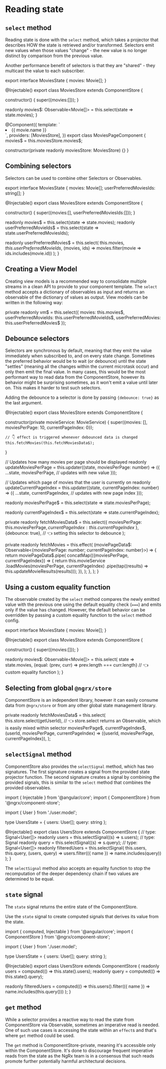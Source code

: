 # Reading state

## `select` method

Reading state is done with the `select` method, which takes a projector that describes HOW the state is retrieved and/or transformed.
Selectors emit new values when those values "change" - the new value is no longer distinct by comparison from the previous value.

Another performance benefit of selectors is that they are "shared" - they multicast the value to each subscriber.

<ngrx-code-example header="movies.store.ts">
export interface MoviesState {
  movies: Movie[];
}

@Injectable()
export class MoviesStore extends ComponentStore<MoviesState> {

constructor() {
super({movies:[]});
}

readonly movies$: Observable<Movie[]> = this.select(state => state.movies);
}
</ngrx-code-example>

<ngrx-code-example header="movies-page.component.ts">
@Component({
  template: `
    <li *ngFor="let movie of (movies$ | async)">
      {{ movie.name }}
    </li>
  `,
  providers: [MoviesStore],
})
export class MoviesPageComponent {
  movies$ = this.moviesStore.movies$;

constructor(private readonly moviesStore: MoviesStore) {}
}
</ngrx-code-example>

## Combining selectors

Selectors can be used to combine other Selectors or Observables.

<ngrx-code-example header="movies.store.ts">
export interface MoviesState {
  movies: Movie[];
  userPreferredMoviesIds: string[];
}

@Injectable()
export class MoviesStore extends ComponentStore<MoviesState> {

constructor() {
super({movies:[], userPreferredMoviesIds:[]});
}

readonly movies$ = this.select(state => state.movies);
readonly userPreferredMovieIds$ = this.select(state => state.userPreferredMoviesIds);

readonly userPreferredMovies$ = this.select(
this.movies$,
        this.userPreferredMovieIds$,
(movies, ids) => movies.filter(movie => ids.includes(movie.id))
);
}
</ngrx-code-example>

## Creating a View Model

Creating view models is a recommended way to consolidate multiple streams in a clean API to provide to your component template.
The `select` method accepts a dictionary of observables as input and returns an observable of the dictionary of values as output. View models can be written in the following way:

<ngrx-code-example header="movies.store.ts">
  private readonly vm$ = this.select({
    movies: this.movies$,
    userPreferredMovieIds: this.userPreferredMovieIds$,
    userPreferredMovies: this.userPreferredMovies$
  });
</ngrx-code-example>

## Debounce selectors

Selectors are synchronous by default, meaning that they emit the value immediately when subscribed to, and on every state change.
Sometimes the preferred behavior would be to wait (or debounce) until the state "settles" (meaning all the changes within the current microtask occur)
and only then emit the final value.
In many cases, this would be the most performant way to read data from the ComponentStore, however its behavior might be surprising sometimes, as it won't emit a value until later on.
This makes it harder to test such selectors.

Adding the debounce to a selector is done by passing `{debounce: true}` as the last argument.

<ngrx-code-example header="movies.store.ts">
@Injectable()
export class MoviesStore extends ComponentStore<MoviesState> {
  
  constructor(private movieService: MovieService) {
    super({movies: [], moviesPerPage: 10, currentPageIndex: 0});
 
    // 👇 effect is triggered whenever debounced data is changed
    this.fetchMovies(this.fetchMoviesData$);
  }

// Updates how many movies per page should be displayed
readonly updateMoviesPerPage = this.updater((state, moviesPerPage: number) => ({
...state,
moviesPerPage, // updates with new value
}));

// Updates which page of movies that the user is currently on
readonly updateCurrentPageIndex = this.updater((state, currentPageIndex: number) => ({
...state,
currentPageIndex, // updates with new page index
}));

readonly moviesPerPage$ = this.select(state => state.moviesPerPage);

readonly currentPageIndex$ = this.select(state => state.currentPageIndex);

private readonly fetchMoviesData$ = this.select({
moviesPerPage: this.moviesPerPage$,
    currentPageIndex: this.currentPageIndex$
},{debounce: true}, // 👈 setting this selector to debounce
);

private readonly fetchMovies = this.effect(
(moviePageData$: Observable<{moviesPerPage: number; currentPageIndex: number}>) => {
      return moviePageData$.pipe(
concatMap(({moviesPerPage, currentPageIndex}) => {
return this.movieService
.loadMovies(moviesPerPage, currentPageIndex)
.pipe(tap((results) => this.updateMovieResults(results)));
}),
);
},
);
}
</ngrx-code-example>

## Using a custom equality function

The observable created by the `select` method compares the newly emitted value with the previous one using the default equality check (`===`) and emits only if the value has changed. However, the default behavior can be overridden by passing a custom equality function to the `select` method config.

<ngrx-code-example header="movies.store.ts">
export interface MoviesState {
  movies: Movie[];
}

@Injectable()
export class MoviesStore extends ComponentStore<MoviesState> {

constructor() {
super({movies:[]});
}

readonly movies$: Observable<Movie[]> = this.select(
state => state.movies,
{equal: (prev, curr) => prev.length === curr.length} // 👈 custom equality function
);
}
</ngrx-code-example>

## Selecting from global `@ngrx/store`

ComponentStore is an independent library, however it can easily consume data from `@ngrx/store` or from any other global state management library.

<ngrx-code-example header="movies.store.ts">
private readonly fetchMoviesData$ = this.select(
  this.store.select(getUserId), // 👈 store.select returns an Observable, which is easily mixed within selector
  moviesPerPage$,
  currentPageIndex$,
  (userId, moviesPerPage, currentPageIndex) => ({userId, moviesPerPage, currentPageIndex}),
);
</ngrx-code-example>

## `selectSignal` method

ComponentStore also provides the `selectSignal` method, which has two signatures.
The first signature creates a signal from the provided state projector function.
The second signature creates a signal by combining the provided signals, this is similar to the `select` method that combines the provided observables.

<ngrx-code-example header="users.store.ts">
import { Injectable } from '@angular/core';
import { ComponentStore } from '@ngrx/component-store';

import { User } from './user.model';

type UsersState = { users: User[]; query: string };

@Injectable()
export class UsersStore extends ComponentStore<UsersState> {
// type: Signal<User[]>
readonly users = this.selectSignal((s) => s.users);
// type: Signal<string>
readonly query = this.selectSignal((s) => s.query);
// type: Signal<User[]>
readonly filteredUsers = this.selectSignal(
this.users,
this.query,
(users, query) =>
users.filter(({ name }) => name.includes(query))
);
}
</ngrx-code-example>

The `selectSignal` method also accepts an equality function to stop the recomputation of the deeper dependency chain if two values are determined to be equal.

## `state` signal

The `state` signal returns the entire state of the ComponentStore.

Use the `state` signal to create computed signals that derives its value from the state.

<ngrx-code-example header="users.store.ts">
import { computed, Injectable } from '@angular/core';
import { ComponentStore } from '@ngrx/component-store';

import { User } from './user.model';

type UsersState = { users: User[]; query: string };

@Injectable()
export class UsersStore extends ComponentStore<UsersState> {
readonly users = computed(() => this.state().users);
readonly query = computed(() => this.state().query);

readonly filteredUsers = computed(() =>
this.users().filter(({ name }) => name.includes(this.query()))
);
}
</ngrx-code-example>

## `get` method

While a selector provides a reactive way to read the state from ComponentStore via Observable, sometimes an imperative read is needed.
One of such use cases is accessing the state within an `effect`s and that's where `get` method could be used.

<div class="alert is-critical">

The `get` method is ComponentStore-private, meaning it's accessible only within the ComponentStore. It's done to discourage frequent imperative reads
from the state as the NgRx team is in a consensus that such reads promote further potentially harmful architectural decisions.

</div>
